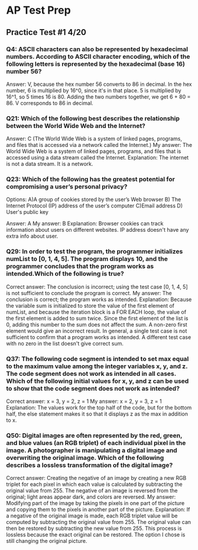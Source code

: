 # AP Test Prep 


## Practice Test #1 4/20




### Q4:  ASCII characters can also be represented by hexadecimal numbers. According to ASCII character encoding, which of the following letters is represented by the hexadecimal (base 16) number 56?

Answer: V, because the hex number 56 converts to 86 in decimal. In the hex number, 6 is multiplied by 16^0, since it's in that place. 5 is multiplied by 16^1, so 5 times 16 is 80. Adding the two numbers together, we get 6 + 80 = 86. V corresponds to 86 in decimal.


### Q21: Which of the following best describes the relationship between the World Wide Web and the Internet?

Answer: C (The World Wide Web is a system of linked pages, programs, and files that is accessed via a network called the Internet.)
My answer: The World Wide Web is a system of linked pages, programs, and files that is accessed using a data stream called the Internet.
Explanation: The internet is not a data stream. It is a network.


### Q23: Which of the following has the greatest potential for compromising a user’s personal privacy?
Options: A)A group of cookies stored by the user’s Web browser
         B) The Internet Protocol (IP) address of the user’s computer
         C)Email address
         D) User's public key

Answer: A 
My answer: B
Explanation: Browser cookies can track information about users on different websites. IP address doesn't have any extra info about user.


### Q29: In order to test the program, the programmer initializes numList to [0, 1, 4, 5]. The program displays 10, and the programmer concludes that the program works as intended.Which of the following is true?
Correct answer: The conclusion is incorrect; using the test case [0, 1, 4, 5] is not sufficient to conclude the program is correct.
My answer: The conclusion is correct; the program works as intended.
Explanation: Because the variable sum is initialized to store the value of the first element of numList, and because the iteration block is a FOR EACH loop, the value of the first element is added to sum twice. Since the first element of the list is 0, adding this number to the sum does not affect the sum. A non-zero first element would give an incorrect result. In general, a single test case is not sufficient to confirm that a program works as intended.
A different test case with no zero in the list doesn't give correct sum.


### Q37: The following code segment is intended to set max equal to the maximum value among the integer variables x, y, and z. The code segment does not work as intended in all cases. Which of the following initial values for x, y, and z can be used to show that the code segment does not work as intended?
Correct answer: x = 3, y = 2, z = 1
My answer: x = 2, y = 3, z = 1
Explanation: The values work for the top half of the code, but for the bottom half, the else statement makes it so that it displays z as the max in addition to x.


### Q50: Digital images are often represented by the red, green, and blue values (an RGB triplet) of each individual pixel in the image. A photographer is manipulating a digital image and overwriting the original image. Which of the following describes a lossless transformation of the digital image?
Correct answer: Creating the negative of an image by creating a new RGB triplet for each pixel in which each value is calculated by subtracting the original value from 255. The negative of an image is reversed from the original; light areas appear dark, and colors are reversed.
My answer: Modifying part of the image by taking the pixels in one part of the picture and copying them to the pixels in another part of the picture.
Explanation: If a negative of the original image is made, each RGB triplet value will be computed by subtracting the original value from 255. The original value can then be restored by subtracting the new value from 255. This process is lossless because the exact original can be restored. The option I chose is still changing the original picture.











